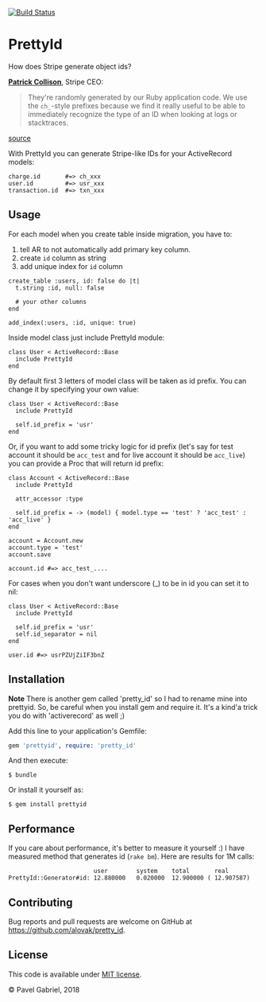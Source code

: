 [![Build Status](https://travis-ci.org/alovak/pretty_id.svg?branch=master)](https://travis-ci.org/alovak/pretty_id)

# PrettyId

How does Stripe generate object ids?

**[Patrick Collison](https://twitter.com/patrickc)**, Stripe CEO:
> They're randomly generated by our Ruby application code. We use the ```ch_```-style prefixes because we find it really useful to be able to immediately recognize the type of an ID when looking at logs or stacktraces.

[source](https://www.quora.com/How-does-Stripe-generate-object-ids)

With PrettyId you can generate Stripe-like IDs for your ActiveRecord models:

```
charge.id       #=> ch_xxx
user.id         #=> usr_xxx
transaction.id  #=> txn_xxx
```

## Usage

For each model when you create table inside migration, you have to:

1. tell AR to not automatically add primary key column.
1. create ```id``` column as string
2. add unique index for ```id``` column

```
create_table :users, id: false do |t|
  t.string :id, null: false

  # your other columns
end

add_index(:users, :id, unique: true)
```

Inside model class just include PrettyId module:

```
class User < ActiveRecord::Base
  include PrettyId
end
```

By default first 3 letters of model class will be taken as id prefix. You can change it by specifying your own value:

```
class User < ActiveRecord::Base
  include PrettyId

  self.id_prefix = 'usr'
end
```

Or, if you want to add some tricky logic for id prefix (let's say for test account it should be ```acc_test``` and for live account it should be ```acc_live```) you can provide a Proc that will return id prefix:

```
class Account < ActiveRecord::Base
  include PrettyId

  attr_accessor :type

  self.id_prefix = -> (model) { model.type == 'test' ? 'acc_test' : 'acc_live' }
end

account = Account.new
account.type = 'test'
account.save

account.id #=> acc_test_....
```

For cases when you don't want underscore (_) to be in id you can set it to nil:

```
class User < ActiveRecord::Base
  include PrettyId

  self.id_prefix = 'usr'
  self.id_separator = nil
end

user.id #=> usrPZUjZiIF3bnZ
```

## Installation

**Note** There is another gem called 'pretty_id' so I had to rename mine into prettyid. So, be careful when you install gem and require it. It's a kind'a trick you do with 'activerecord' as well ;)

Add this line to your application's Gemfile:

```ruby
gem 'prettyid', require: 'pretty_id'
```

And then execute:

    $ bundle

Or install it yourself as:

    $ gem install prettyid



## Performance

If you care about performance, it's better to measure it yourself :) I have measured method that generates id (```rake bm```). Here are results for 1M calls:

                            user        system    total       real
    PrettyId::Generator#id: 12.880000   0.020000  12.900000 ( 12.907587)                       


## Contributing

Bug reports and pull requests are welcome on GitHub at https://github.com/alovak/pretty_id.

## License

This code is available under [MIT license](/LICENSE).

&copy; Pavel Gabriel, 2018
